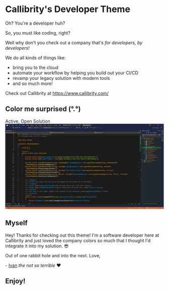 # Callibrity's Developer Theme

Oh? You're a developer huh?

So, you must like coding, right?

Well why don't you check out a company that's
_for developers,_
_by developers!_

We do all kinds of things like:

- bring you to the cloud
- automate your workflow by helping you build out your CI/CD
- revamp your legacy solution with modern tools
- and so much more!

Check out Callibrity at <https://www.callibrity.com/>

## Color me surprised (°.°)

Active, Open Solution
![Active Solution](images/Open-Solution-with-Code.png)

## Myself

Hey! Thanks for checking out this theme!
I'm a software developer here at Callibrity and just loved the company colors so much that I thought I'd integrate it into my solution. 😎

Out of one rabbit hole and into the next.
Love,

\- [Ivan](https://github.com/ivan-the-terrible) _the not so terrible_ ❤️

## **Enjoy!**
